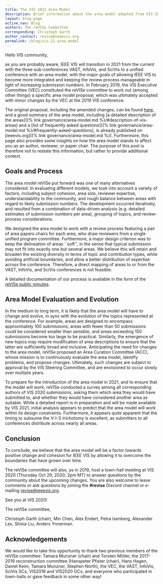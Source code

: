 ```yaml
---
title: The VIS 2021 Area Model
description: Brief information about the area model adopted from VIS 2021
layout: blog-page
active_nav: Blog
authors: The reVISe Committee
corresponding: Christoph Garth
author_contact: revise@ieeevis.org
permalink: /blog/vis-21-area-model
---
```


Hello VIS community,

as you are probably aware, IEEE VIS will transition in 2021 from the current with the three sub-conferences VAST, InfoVis, and SciVis to a unified conference with an area model, with the major goals of allowing IEEE VIS to become more integrated and keeping the review process manageable in light of increasing submission numbers. In February 2019, the VIS Executive Committee (VEC) constituted the reVISe committee to work out (among other things) a specific area model proposal, which was ultimately accepted with minor changes by the VEC at the 2019 VIS conference. 

The original proposal, including the amended changes, can be found [here](https://drive.google.com/file/d/1l-zFDCAg0J844s6sddZuRgRmVDrdUBbq/view?usp=sharing), and a good summary of the area model, including [a detailed description of the areas]({% link governance/area-model.md %}/#description-of-vis-areas) and a [list of frequently asked questions]({% link governance/area-model.md %}/#frequently-asked-questions), is already published on [ieeevis.org]({% link governance/area-model.md %}). Furthermore, this page also provides some insights on how the area model stands to affect you as an author, reviewer, or paper chair. The purpose of this post is therefore not to restate this information, but rather to provide additional context.

## Goals and Process

The area model reVISe put forward was one of many alternatives considered. In evaluating different models, we took into account a variety of factors, including subject cohesion, area size, reviewer expertise, understandability to the community, and rough balance between areas with regard to likely submission numbers. The development occurred iteratively, and resulted from a combination of data-driven analysis (e.g. detailed estimates of submission numbers per area), grouping of topics, and review-process considerations. 

We designed the area model to work with a review process featuring a pair of area papers chairs for each area, who draw reviewers from a single unified program committee. Furthermore, a major design criterion was to keep the delineation of areas ``soft'', in the sense that typical submission may not fit into exactly one but several areas. We believe this will retain and broaden the existing diversity in terms of topic and contribution types, while avoiding artificial boundaries, and allow a better distribution of expertise across the conference. Therefore, a direct mapping of areas to or from the VAST, InfoVis, and SciVis conferences is not feasible. 

A detailed documentation of our process is available in the form of the [reVISe public minutes](https://drive.google.com/drive/folders/1RgMh9o_OUsGRQHWMLm4CCSGBU3539WIM?usp=sharing).

## Area Model Evaluation and Evolution

In the medium to long term, it is likely that the area model will have to change and evolve, in sync with the evolution of the topics represented at the conference. For example, areas are designed to encompass approximately 100 submissions; areas with fewer than 50 submissions could be considered smaller than sensible, and areas exceeding 150 submissions become too large to be practical. Similarly, the emergence of new topics may require modification of area descriptions to ensure that the latter are sufficiently broad and inclusive. Anticipating the need for changes to the area model, reVISe proposed an Area Curation Committee (ACC), whose mission is to continuously evaluate the area model, identify problems, and propose changes. Ultimately, such changes are subject to approval by the VIS Steering Committee, and are envisioned to occur slowly over multiple years.

To prepare for the introduction of the area model in 2021, and to ensure that the model will work, reVISe conducted a survey among all corresponding authors of VIS 2020 submissions, asking them which area they would have submitted to, and whether they would have considered another area as suitable. While a detailed report is in preparation and will be made available by VIS 2021, initial analysis appears to predict that the area model will work within its design constraints. Furthermore, it appears quite apparent that the timing to subsume the V-I-S trichotomy is excellent, as submitters to all conferences distribute across nearly all areas.

## Conclusion
To conclude, we believe that the area model will be a factor towards positive change and cohesion for IEEE VIS by allowing it to overcome the boundaries that have grown over time. 

The reVISe committee will also, as in 2019, host a town-hall meeting at VIS 2020 (Thursday Oct 29, 2020; 2pm MT) to answer questions by the community about the upcoming changes. You are also welcome to leave comments or ask questions by joining the **#revise** Discord channel or e-mailing [revise@ieeevis.org](mailto:revise@ieeevis.org).

See you at VIS 2020!

The reVISe committee,

Christoph Garth (chair), Min Chen, Alex Endert, Petra Isenberg, Alexander Lex, Shixia Liu, Anders Ynnerman.

## Acknowledgements

We would like to take this opportunity to thank two previous members of the reVISe committee: Tamara Munzner (chair) and Torsten Möller, the 2017-2019 reconstruction committee (Hanspeter Pfister (chair), Hans Hagen, Daniel Keim, Tamara Munzner, Stephen North), the VEC, the VAST, InfoVis, SciVis SCs, VIS2019 and VIS2020 OCs, and everyone who participated in town-halls or gave feedback in some other way!
